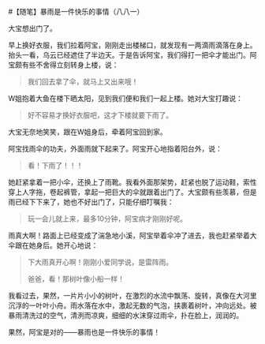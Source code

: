 #【随笔】暴雨是一件快乐的事情（八八一）

大宝想出门了。

早上换好衣服，我们拉着阿宝，刚刚走出楼梯口，就发现有一两滴雨滴落在身上。抬头一看，乌云已经遮住了半边天。于是告诉阿宝，我们得打一把伞才能出门。阿宝颇有些不舍得立刻转身上楼，说：

> 我们回去拿了伞，就马上又出来哦！

W姐抱着大鱼在楼下晒太阳，见到我们便和我们一起上楼。她对大宝打趣说：

> 好不容易才换好衣服吧，这才下楼就要下雨了。

大宝无奈地笑笑，跟在W姐身后，牵着阿宝回到家。

阿宝找雨伞的功夫，外面雨就下起来了。阿宝开心地指着阳台外，说：

> 看！下雨了！！！

她赶紧拿着一把小伞，还换上了雨靴。我看外面那架势，赶紧也脱了运动鞋，索性穿上人字拖，卷起裤管，拿起一把巨大的伞就跟着出门了。大宝颇有些羡慕，但是雨已经下下来了，她也不好出门了，只能仔细叮嘱我：

> 玩一会儿就上来，最多10分钟，阿宝病才刚刚好呢。

雨真大啊！路面上已经变成了湍急地小溪，阿宝举着伞冲了进去，我也赶紧举着大伞跟在她身后。她开心地说：

> 下大雨真开心啊！刚刚小爱同学说，是雷阵雨。
>
> 爸爸，看！那树叶像小船一样！

我看过去，果然，一片片小小的树叶，在激烈的水流中飘荡、旋转，真像在大河里沉浮的一叶叶小舟。雨水落在水中，激起无数的气泡，挟裹着树叶，冲向远处。被暴雨清洗过的空气，清洌而凉爽，细细的水沫穿过雨伞，扑在脸上，润润的。

果然，阿宝是对的——暴雨也是一件快乐的事情！